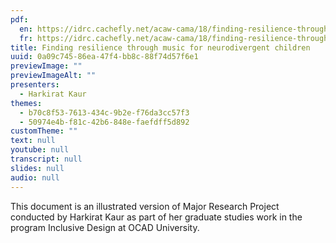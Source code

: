 ```yaml
---
pdf:
  en: https://idrc.cachefly.net/acaw-cama/18/finding-resilience-through-music-for-neurodivergent-children-text-en.pdf
  fr: https://idrc.cachefly.net/acaw-cama/18/finding-resilience-through-music-for-neurodivergent-children-text-fr.pdf
title: Finding resilience through music for neurodivergent children
uuid: 0a09c745-86ea-47f4-bb8c-88f74d57f6e1
previewImage: ""
previewImageAlt: ""
presenters:
  - Harkirat Kaur
themes:
  - b70c8f53-7613-434c-9b2e-f76da3cc57f3
  - 50974e4b-f81c-42b6-848e-faefdff5d892
customTheme: ""
text: null
youtube: null
transcript: null
slides: null
audio: null
---
```

This document is an illustrated version of Major Research Project conducted by Harkirat Kaur as part of her graduate studies work in the program Inclusive Design at OCAD University.
